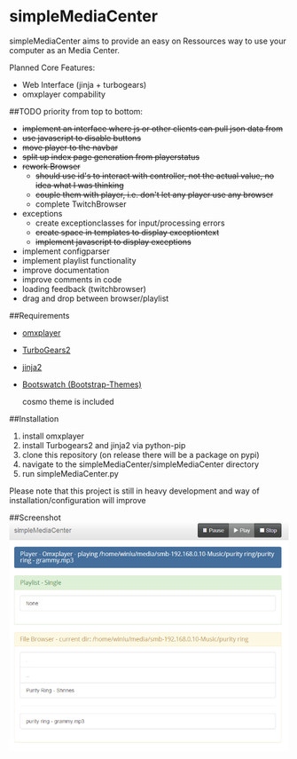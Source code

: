 simpleMediaCenter
=================

simpleMediaCenter aims to provide an easy on Ressources way to use your computer as an Media Center. 

Planned Core Features:
+ Web Interface (jinja + turbogears)
+ omxplayer compability

##TODO 
priority from top to bottom:
+ ~~implement an interface where js or other clients can pull json data from~~
+ ~~use javascript to disable buttons~~
+ ~~move player to the navbar~~
+ ~~split up index page generation from playerstatus~~
+ ~~rework Browser~~
   + ~~should use id's to interact with controller, not the actual value, no idea what I was thinking~~
   + ~~couple them with player, i.e. don't let any player use any browser~~
   + complete TwitchBrowser
+ exceptions
   + create exceptionclasses for input/processing errors
   + ~~create space in templates to display exceptiontext~~
   + ~~implement javascript to display exceptions~~
+ implement configparser
+ implement playlist functionality
+ improve documentation 
+ improve comments in code
+ loading feedback (twitchbrowser)
+ drag and drop between browser/playlist

##Requirements
+ [omxplayer](http://omxplayer.sconde.net/)
+ [TurboGears2](http://turbogears.org/)
+ [jinja2](http://jinja.pocoo.org/)
+ [Bootswatch (Bootstrap-Themes)](https://github.com/thomaspark/bootswatch)

   cosmo theme is included

##Installation
1. install omxplayer
2. install Turbogears2 and jinja2 via python-pip
3. clone this repository (on release there will be a package on pypi)
4. navigate to the simpleMediaCenter/simpleMediaCenter directory
5. run simpleMediaCenter.py

Please note that this project is still in heavy development and way of installation/configuration will improve

##Screenshot
![index Screenshot V0.4](./docs/simpleMediaServer_v0_4.PNG)


 
